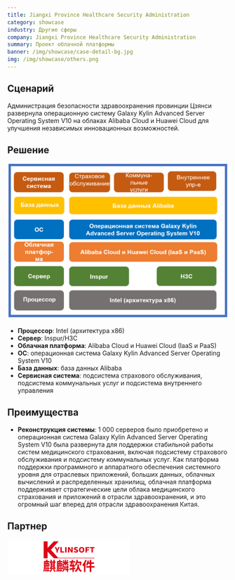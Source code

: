 ```yaml
---
title: Jiangxi Province Healthcare Security Administration
category: showcase
industry: Другие сферы
company: Jiangxi Province Healthcare Security Administration
summary: Проект облачной платформы
banner: /img/showcase/case-detail-bg.jpg
img: /img/showcase/others.png
---
```


<div class="markdown">

## **Сценарий**

Администрация безопасности здравоохранения провинции Цзянси развернула операционную систему Galaxy Kylin Advanced Server Operating System V10 на облаках Alibaba Cloud и Huawei Cloud для улучшения независимых инновационных возможностей.

## **Решение**

<div align="center" class="case-img"><img src="./er3.png"/></div>

- **Процессор**: Intel (архитектура x86)
- **Сервер**: Inspur/H3C
- **Облачная платформа**: Alibaba Cloud и Huawei Cloud (IaaS и PaaS)
- **ОС**: операционная система Galaxy Kylin Advanced Server Operating System V10
- **База данных**: база данных Alibaba
- **Сервисная система**: подсистема страхового обслуживания, подсистема коммунальных услуг и подсистема внутреннего управления

## **Преимущества**

- **Реконструкция системы**: 1 000 серверов было приобретено и операционная система Galaxy Kylin Advanced Server Operating System V10 была развернута для поддержки стабильной работы систем медицинского страхования, включая подсистему страхового обслуживания и подсистему коммунальных услуг. Как платформа поддержки программного и аппаратного обеспечения системного уровня для отраслевых приложений, больших данных, облачных вычислений и распределенных хранилищ, облачная платформа поддерживает стратегические цели облака медицинского страхования и приложений в отрасли здравоохранения, и это огромный шаг вперед для отрасли здравоохранения Китая.

## **Партнер**

<div ><img src="./qiling.png"/></div>

</div>